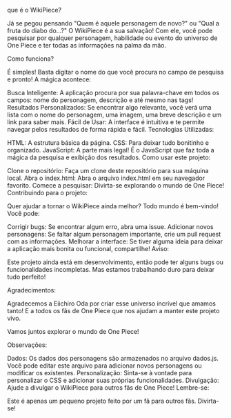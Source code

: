  que é o WikiPiece?

Já se pegou pensando "Quem é aquele personagem de novo?" ou "Qual a fruta do diabo do...?" O WikiPiece é a sua salvação! Com ele, você pode pesquisar por qualquer personagem, habilidade ou evento do universo de One Piece e ter todas as informações na palma da mão.

Como funciona?

É simples! Basta digitar o nome do que você procura no campo de pesquisa e pronto! A mágica acontece:

Busca Inteligente: A aplicação procura por sua palavra-chave em todos os campos: nome do personagem, descrição e até mesmo nas tags!
Resultados Personalizados: Se encontrar algo relevante, você verá uma lista com o nome do personagem, uma imagem, uma breve descrição e um link para saber mais.
Fácil de Usar: A interface é intuitiva e te permite navegar pelos resultados de forma rápida e fácil.
Tecnologias Utilizadas:

HTML: A estrutura básica da página.
CSS: Para deixar tudo bonitinho e organizado.
JavaScript: A parte mais legal! É o JavaScript que faz toda a mágica da pesquisa e exibição dos resultados.
Como usar este projeto:

Clone o repositório: Faça um clone deste repositório para sua máquina local.
Abra o index.html: Abra o arquivo index.html em seu navegador favorito.
Comece a pesquisar: Divirta-se explorando o mundo de One Piece!
Contribuindo para o projeto:

Quer ajudar a tornar o WikiPiece ainda melhor? Todo mundo é bem-vindo! Você pode:

Corrigir bugs: Se encontrar algum erro, abra uma issue.
Adicionar novos personagens: Se faltar algum personagem importante, crie um pull request com as informações.
Melhorar a interface: Se tiver alguma ideia para deixar a aplicação mais bonita ou funcional, compartilhe!
Aviso:

Este projeto ainda está em desenvolvimento, então pode ter alguns bugs ou funcionalidades incompletas. Mas estamos trabalhando duro para deixar tudo perfeito!

Agradecimentos:

Agradecemos a Eiichiro Oda por criar esse universo incrível que amamos tanto! E a todos os fãs de One Piece que nos ajudam a manter este projeto vivo.

Vamos juntos explorar o mundo de One Piece! ️

Observações:

Dados: Os dados dos personagens são armazenados no arquivo dados.js. Você pode editar este arquivo para adicionar novos personagens ou modificar os existentes.
Personalização: Sinta-se à vontade para personalizar o CSS e adicionar suas próprias funcionalidades.
Divulgação: Ajude a divulgar o WikiPiece para outros fãs de One Piece!
Lembre-se:

Este é apenas um pequeno projeto feito por um fã para outros fãs. Divirta-se!

